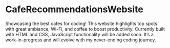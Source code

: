# CafeRecommendationsWebsite
Showcasing the best cafes for coding! This website highlights top spots with great ambiance, Wi-Fi, and coffee to boost productivity. Currently built with HTML and CSS, JavaScript functionality will be added soon. It’s a work-in-progress and will evolve with my never-ending coding journey.
